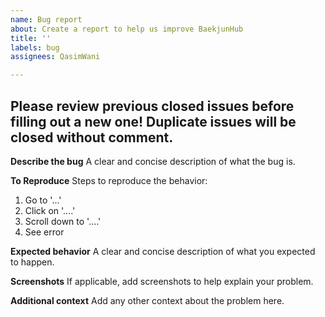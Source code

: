 ```yaml
---
name: Bug report
about: Create a report to help us improve BaekjunHub
title: ''
labels: bug
assignees: QasimWani

---
```


## Please review previous closed issues before filling out a new one! Duplicate issues will be closed without comment.

**Describe the bug**
A clear and concise description of what the bug is.

**To Reproduce**
Steps to reproduce the behavior:
1. Go to '...'
2. Click on '....'
3. Scroll down to '....'
4. See error

**Expected behavior**
A clear and concise description of what you expected to happen.

**Screenshots**
If applicable, add screenshots to help explain your problem.

**Additional context**
Add any other context about the problem here.
